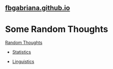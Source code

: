 ## [fbgabriana.github.io](https://fbgabriana.github.io/)

# Some Random Thoughts

[Random Thoughts](/thoughts/)

* [Statistics](/thoughts/statistics/)

* [Linguistics](/thoughts/linguistics/)

